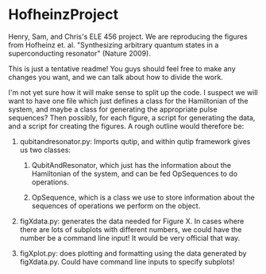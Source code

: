 # HofheinzProject

Henry, Sam, and Chris's ELE 456 project. We are reproducing the figures from Hofheinz et. al. "Synthesizing arbitrary quantum states in a superconducting resonator" (Nature 2009).

This is just a tentative readme! You guys should feel free to make any changes you want, and we can talk about how to divide the work. 

I'm not yet sure how it will make sense to split up the code. I suspect we will want to have one file which just defines a class for the Hamiltonian of the system, and maybe a class for generating the appropriate pulse sequences? Then possibly, for each figure, a script for generating the data, and a script for creating the figures. A rough outline would therefore be:

1. qubitandresonator.py: Imports qutip, and within qutip framework gives us two classes:

   1. QubitAndResonator, which just has the information about the Hamiltonian of the system, and can be fed OpSequences to do operations.

   2. OpSequence, which is a class we use to store information about the sequences of operations we perform on the object.

2. figXdata.py: generates the data needed for Figure X. In cases where there are lots of subplots with different numbers, we could have the number be a command line input! It would be very official that way. 

3. figXplot.py: does plotting and formatting using the data generated by figXdata.py. Could have command line inputs to specify subplots!
